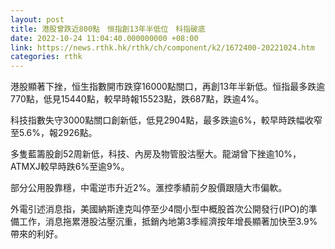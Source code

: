 ```yaml
---
layout: post
title: 港股曾跌近800點　恒指創13年半低位　科指破底
date: 2022-10-24 11:04:40.000000000 +08:00
link: https://news.rthk.hk/rthk/ch/component/k2/1672400-20221024.htm
categories: rthk
---
```


港股顯著下挫，恒生指數開市跌穿16000點關口，再創13年半新低。恒指最多跌逾770點，低見15440點，較早時報15523點，跌687點，跌逾4%。

科技指數失守3000點關口創新低，低見2904點，最多跌逾6%，較早時跌幅收窄至5.6%，報2926點。

多隻藍籌股創52周新低，科技、內房及物管股沽壓大。龍湖曾下挫逾10%，ATMXJ較早時跌6%至逾9%。

部分公用股靠穩，中電逆市升近2%。滙控季績前夕股價跟隨大市偏軟。

外電引述消息指，美國納斯達克叫停至少4間小型中概股首次公開發行(IPO)的準備工作，消息拖累港股沽壓沉重，抵銷內地第3季經濟按年增長顯著加快至3.9%帶來的利好。
